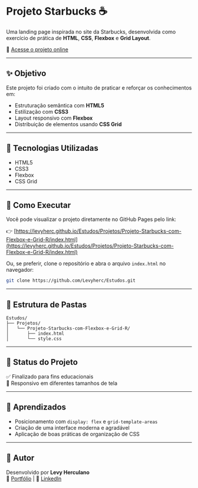 
# Projeto Starbucks ☕️

Uma landing page inspirada no site da Starbucks, desenvolvida como exercício de prática de **HTML**, **CSS**, **Flexbox** e **Grid Layout**.

🔗 [Acesse o projeto online](https://levyherc.github.io/Estudos/Projetos/Projeto-Starbucks-com-Flexbox-e-Grid-R/index.html)

---

## ✨ Objetivo

Este projeto foi criado com o intuito de praticar e reforçar os conhecimentos em:

- Estruturação semântica com **HTML5**
- Estilização com **CSS3**
- Layout responsivo com **Flexbox**
- Distribuição de elementos usando **CSS Grid**

---

## 🧰 Tecnologias Utilizadas

- HTML5
- CSS3
- Flexbox
- CSS Grid

---

## 🚀 Como Executar

Você pode visualizar o projeto diretamente no GitHub Pages pelo link:

👉 [https://levyherc.github.io/Estudos/Projetos/Projeto-Starbucks-com-Flexbox-e-Grid-R/index.html](https://levyherc.github.io/Estudos/Projetos/Projeto-Starbucks-com-Flexbox-e-Grid-R/index.html)

Ou, se preferir, clone o repositório e abra o arquivo `index.html` no navegador:

```bash
git clone https://github.com/Levyherc/Estudos.git
```

---

## 📂 Estrutura de Pastas

```
Estudos/
├── Projetos/
│   └── Projeto-Starbucks-com-Flexbox-e-Grid-R/
│       ├── index.html
│       └── style.css
```

---

## 📌 Status do Projeto

✅ Finalizado para fins educacionais  
📱 Responsivo em diferentes tamanhos de tela

---

## 🧠 Aprendizados

- Posicionamento com `display: flex` e `grid-template-areas`
- Criação de uma interface moderna e agradável
- Aplicação de boas práticas de organização de CSS

---

## 📇 Autor

Desenvolvido por **Levy Herculano**  
🔗 [Portfólio](https://levyherc.github.io/) | 💼 [LinkedIn](https://www.linkedin.com/in/levyherculano/)
